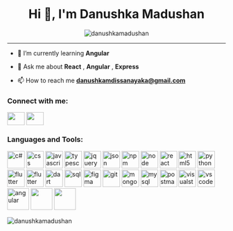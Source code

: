<div align="center"><img align="center" src="https://media.giphy.com/media/v1.Y2lkPTc5MGI3NjExczZzemI2ZGlobTh0YTNkcXNudXZhbDk4c3Fka2FlZDRlcXZ2Yjd5ZSZlcD12MV9pbnRlcm5hbF9naWZfYnlfaWQmY3Q9Zw/M9kgjEsLG6LMbYC9dl/giphy.gif" alt=""></div>

<h1 align="center">Hi 👋, I'm Danushka Madushan</h1>
<!--<h3 align="center">A passionate frontend and backend developer from Sri Lanka</h3>-->

<p align="center"> <img src="https://komarev.com/ghpvc/?username=danushkamadush&label=PROFILE+VIEWS" alt="danushkamadushan" /></p>

---

- 🌱 I’m currently learning **Angular**

- 💬 Ask me about **React** , **Angular** , **Express**

- 📫 How to reach me **danushkamdissanayaka@gmail.com**


<h3 align="left">Connect with me:</h3>
<p align="left">
<a href="www.linkedin.com/in/danushka-madushan-dev" target="blank"><img align="center" src="https://raw.githubusercontent.com/rahuldkjain/github-profile-readme-generator/master/src/images/icons/Social/linked-in-alt.svg" alt="" height="30" width="40" /></a>
<a href="https://m.facebook.com/profile.php?mibextid=LQQJ4d" target="blank"><img align="center" src="https://raw.githubusercontent.com/rahuldkjain/github-profile-readme-generator/master/src/images/icons/Social/facebook.svg" alt="" height="30" width="40" /></a>
</p>

<h3 align="left">Languages and Tools:</h3>
<p align="left">  
 <img src="https://github.com/danushkacodeolima/danushkacodeolima/assets/170293942/7e5c9162-1ef8-4822-ad65-0722bffe566f" alt="c#" width="40" height="40"/>
 <img src="https://cdn.jsdelivr.net/gh/devicons/devicon@latest/icons/css3/css3-original-wordmark.svg" alt="css" width="40" height="40"/>
  <img src="https://cdn.jsdelivr.net/gh/devicons/devicon@latest/icons/javascript/javascript-original.svg" alt="javascript" width="40" height="40"/>
  <img src="https://cdn.jsdelivr.net/gh/devicons/devicon@latest/icons/typescript/typescript-original.svg" alt="typescript" width="40" height="40"/>        
  <img src="https://cdn.jsdelivr.net/gh/devicons/devicon@latest/icons/jquery/jquery-original.svg" alt="jquery" width="40" height="40"/>
  <img src="https://cdn.jsdelivr.net/gh/devicons/devicon@latest/icons/json/json-original.svg" alt="json" width="40" height="40"/>
  <img src="https://cdn.jsdelivr.net/gh/devicons/devicon@latest/icons/npm/npm-original-wordmark.svg" alt="npm" width="40" height="40"/>
  <img src="https://cdn.jsdelivr.net/gh/devicons/devicon@latest/icons/nodejs/nodejs-plain-wordmark.svg" alt="node" width="40" height="40"/>
  <img src="https://cdn.jsdelivr.net/gh/devicons/devicon@latest/icons/react/react-original.svg" alt="react" width="40" height="40"/>
 <img src="https://cdn.jsdelivr.net/gh/devicons/devicon@latest/icons/html5/html5-original.svg" alt="html5" width="40" height="40"/> 
 <img src="https://cdn.jsdelivr.net/gh/devicons/devicon@latest/icons/python/python-original.svg" alt="python" width="40" height="40"/> 
 <img src="https://cdn.jsdelivr.net/gh/devicons/devicon@latest/icons/flutter/flutter-original.svg" alt="flutter" width="40" height="40"/> 
 <img src="https://cdn.jsdelivr.net/gh/devicons/devicon@latest/icons/docker/docker-original-wordmark.svg" alt="flutter" width="40" height="40"/>  
 <img src="https://cdn.jsdelivr.net/gh/devicons/devicon@latest/icons/dart/dart-plain.svg" alt="dart" width="40" height="40"/>
 <img src="https://cdn.jsdelivr.net/gh/devicons/devicon@latest/icons/azuresqldatabase/azuresqldatabase-original.svg" alt="sql" width="40" height="40"/>
  <img src="https://cdn.jsdelivr.net/gh/devicons/devicon@latest/icons/figma/figma-original.svg" alt="figma" width="40" height="40"/>
  <img src="https://cdn.jsdelivr.net/gh/devicons/devicon@latest/icons/git/git-original.svg" alt="git" width="40" height="40"/>
  <img src="https://cdn.jsdelivr.net/gh/devicons/devicon@latest/icons/mongodb/mongodb-original-wordmark.svg" alt="mongodb" width="40" height="40"/>
  <img src="https://cdn.jsdelivr.net/gh/devicons/devicon@latest/icons/mysql/mysql-original.svg" alt="mysql" width="40" height="40"/>  
  <img src="https://cdn.jsdelivr.net/gh/devicons/devicon@latest/icons/postman/postman-original.svg" alt="postman" width="40" height="40"/>
  <img src="https://cdn.jsdelivr.net/gh/devicons/devicon@latest/icons/visualstudio/visualstudio-original.svg" alt="visualstudio" width="40" height="40"/>
  <img src="https://cdn.jsdelivr.net/gh/devicons/devicon@latest/icons/vscode/vscode-original.svg" alt="vscode" width="40" height="40"/>
  <img src="https://cdn.jsdelivr.net/gh/devicons/devicon@latest/icons/angular/angular-original.svg" alt="angular" width="50" height="50"/>
  <img src="https://cdn.jsdelivr.net/gh/devicons/devicon@latest/icons/dotnetcore/dotnetcore-original.svg" width="50" height="50"/>
  <img src="https://cdn.jsdelivr.net/gh/devicons/devicon@latest/icons/amazonwebservices/amazonwebservices-original-wordmark.svg" width="50" height="50"/>
          
          
          
</p>

<p><img align="center" src="https://github-readme-stats.vercel.app/api/top-langs?username=danushkamadush&show_icons=true&locale=en&layout=compact" alt="danushkamadushan" /></p>
